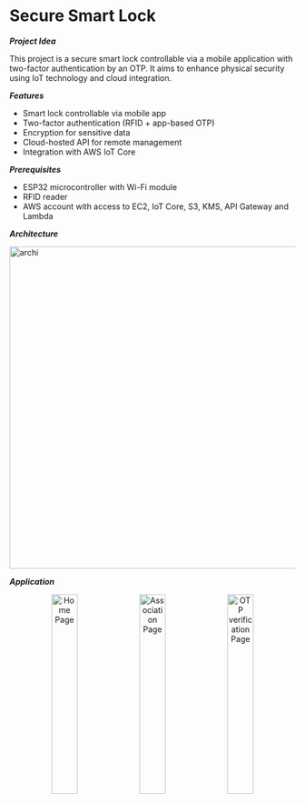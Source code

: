 # Secure Smart Lock

***Project Idea***

This project is a secure smart lock controllable via a mobile application with two-factor authentication by an OTP. It aims to enhance physical security using IoT technology and cloud integration.


***Features***

* Smart lock controllable via mobile app
* Two-factor authentication (RFID + app-based OTP)
* Encryption for sensitive data
* Cloud-hosted API for remote management
* Integration with AWS IoT Core





***Prerequisites***

* ESP32 microcontroller with Wi-Fi module
* RFID reader
* AWS account with access to EC2, IoT Core, S3, KMS, API Gateway and Lambda



***Architecture***

<img width="1174" height="567" alt="archi" src="https://github.com/user-attachments/assets/11ed1e68-193d-4e6c-a87a-fc77024e6f1f" />




***Application***

<p align="center">
  <img src="https://github.com/user-attachments/assets/527c07db-597b-4371-b503-935869dd6321" alt="Home Page" width="30%"/>
  <img src="https://github.com/user-attachments/assets/14c5af2a-b515-4916-af4e-e8c660446d85" alt="Association Page" width="30%"/>
  <img src="https://github.com/user-attachments/assets/7bbe7888-d390-49ff-b9c2-2287a637b9be" alt="OTP verification Page" width="30%"/>
</p>

